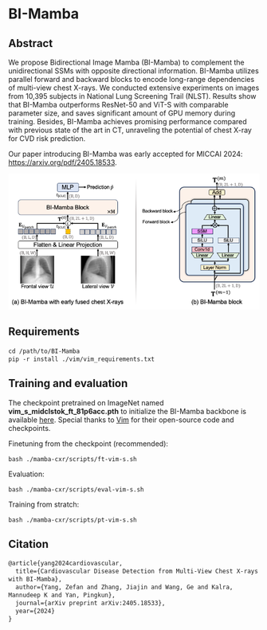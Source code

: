 # BI-Mamba
## Abstract

We propose Bidirectional Image Mamba (BI-Mamba) to complement the unidirectional SSMs with opposite directional information. BI-Mamba utilizes parallel forward and backward blocks to encode long-range dependencies of multi-view chest X-rays. We conducted extensive experiments on images from 10,395 subjects in National Lung Screening Trail (NLST). Results show that BI-Mamba outperforms ResNet-50 and ViT-S with comparable parameter size, and saves significant amount of GPU memory during training. Besides, BI-Mamba achieves promising performance compared with previous state of the art in CT, unraveling the potential of chest X-ray for CVD risk prediction. 

Our paper introducing BI-Mamba was early accepted for MICCAI 2024: https://arxiv.org/pdf/2405.18533.

![framework.png](./images/framework.png)

## Requirements

```
cd /path/to/BI-Mamba
pip -r install ./vim/vim_requirements.txt
```

## Training and evaluation

The checkpoint pretrained on ImageNet named **vim_s_midclstok_ft_81p6acc.pth** to initialize the BI-Mamba backbone is available [here](https://huggingface.co/hustvl/Vim-small-midclstok/tree/main). Special thanks to [Vim](https://github.com/hustvl/Vim) for their open-source code and checkpoints.

Finetuning from the checkpoint (recommended):

```
bash ./mamba-cxr/scripts/ft-vim-s.sh
```

Evaluation:

```
bash ./mamba-cxr/scripts/eval-vim-s.sh
```

Training from stratch:

```
bash ./mamba-cxr/scripts/pt-vim-s.sh
```

## Citation

```
@article{yang2024cardiovascular,
  title={Cardiovascular Disease Detection from Multi-View Chest X-rays with BI-Mamba},
  author={Yang, Zefan and Zhang, Jiajin and Wang, Ge and Kalra, Mannudeep K and Yan, Pingkun},
  journal={arXiv preprint arXiv:2405.18533},
  year={2024}
}
```
